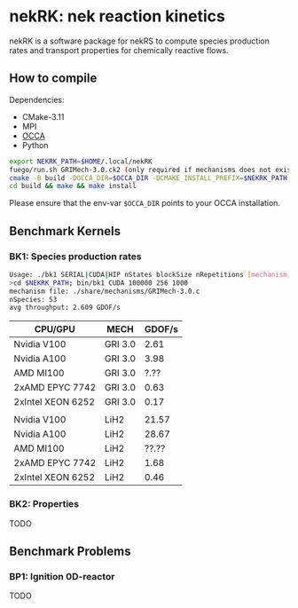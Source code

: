# nekRK: nek reaction kinetics

nekRK is a software package for nekRS to compute species production rates and transport properties for chemically reactive flows.

## How to compile
Dependencies:
- CMake-3.11
- MPI
- [OCCA](https://github.com/libocca/occa) 
- Python

```sh
export NEKRK_PATH=$HOME/.local/nekRK
fuego/run.sh GRIMech-3.0.ck2 (only required if mechanisms does not exist in share/mechanism)
cmake -B build -DOCCA_DIR=$OCCA_DIR -DCMAKE_INSTALL_PREFIX=$NEKRK_PATH 
cd build && make && make install
```
Please ensure that the env-var `$OCCA_DIR` points to your OCCA installation. 

## Benchmark Kernels

### BK1: Species production rates

```sh
Usage: ./bk1 SERIAL|CUDA|HIP nStates blockSize nRepetitions [mechanism]
>cd $NEKRK_PATH; bin/bk1 CUDA 100000 256 1000
mechanism file: ./share/mechanisms/GRIMech-3.0.c
nSpecies: 53
avg throughput: 2.609 GDOF/s
```

| CPU/GPU           | MECH    | GDOF/s |
| ----------------- | ------- | ------ |
| Nvidia V100       | GRI 3.0 |  2.61  | 
| Nvidia A100       | GRI 3.0 |  3.98  |
| AMD MI100         | GRI 3.0 |  ?.??  |
| 2xAMD EPYC 7742   | GRI 3.0 |  0.63  |
| 2xIntel XEON 6252 | GRI 3.0 |  0.17  |
|                   |         |        | 
| Nvidia V100       | LiH2    | 21.57  |
| Nvidia A100       | LiH2    | 28.67  | 
| AMD MI100         | LiH2    | ??.??  |
| 2xAMD EPYC 7742   | LiH2    |  1.68  |
| 2xIntel XEON 6252 | LiH2    |  0.46  |

### BK2: Properties

TODO

## Benchmark Problems 

### BP1: Ignition 0D-reactor

TODO
